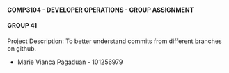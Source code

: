 #### COMP3104 - DEVELOPER OPERATIONS - GROUP ASSIGNMENT
#### GROUP 41
Project Description: 
To better understand commits from different branches on github.
- Marie Vianca Pagaduan - 101256979
